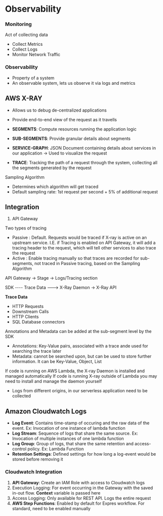 # Observability

### Monitoring

Act of collecting data

- Collect Metrics
- Collect Logs
- Monitor Network Traffic

### Observability

- Property of a system
- An observable system, lets us observe it via logs and metrics

## AWS X-RAY

- Allows us to debug de-centralized applications
- Provide end-to-end view of the request as it travells

- **SEGMENTS**: Compute resources running the application logic
- **SUB-SEGMENTS**: Provide granular details about segments
- **SERVICE-GRAPH**: JSON Document containing details about services in our application -> Used to visualize the request
- **TRACE**: Tracking the path of a request through the system, collecting all the segments generated by the request

Sampling Algorithm

- Determines which algorithm will get traced
- Default sampling rate: 1st request per second + 5% of additional request


## Integration

1. API Gateway

Two types of tracing
- Passive : Default. Requests would be traced if X-ray is active on an upstream service. I.E. if Tracing is enabled on API Gateway, it will add a tracing header to the request, which will tell other services to also trace the request
- Active : Enable tracing manually so that traces are recorded for sub-segments, not traced in Passive tracing, based on the Sampling Algorithm

API Gateway -> Stage -> Logs/Tracing section

SDK ---- Trace Data ---> X-Ray Daemon -> X-Ray API

**Trace Data**
- HTTP Requests
- Downstream Calls
- HTTP Clients
- SQL Database connectors

Annotations and Metadata can be added at the sub-segment level by the SDK

- Annotations: Key-Value pairs, associated with a trace ande used for searching the trace later
- Metadata: cannot be searched upon, but can be used to store further information. It can be Key-Value, Object, List

If code is running on AWS Lambda, the X-ray Daemon is installed and managed automatically
If code is running X-ray outside of Lambda you may need to install and manage the daemon yourself

- Logs from different origins, in our serverless application need to be collected

## Amazon Cloudwatch Logs

- **Log Event**: Contains time-stamp of occuring and the raw data of the event. Ex: Invocation of one instance of lambda function
- **Log Stream**: Sequence of logs that share the same source. Ex: Invocation of multiple instances of one lambda function
- **Log Group**: Group of logs, that share the same retention and access-control policy. Ex: Lambda Function
- **Retention Settings**: Defined settings for how long a log-event would be stored before removing it

### Cloudwatch Integration
1. **API Gateway**: Create an IAM Role with access to Cloudwatch logs
  1. Execution Logging: For event occurring in the Gateway with the saved in-out flow. **Context** variable is passed here
  2. Access Logging: Only available for REST API. Logs the entire request
2. **AWS Step Functions**: Enabled by default for Expres workflow. For standard, need to be enabled manually 
